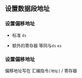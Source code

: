 ##  设置数据段地址
###   设置偏移地址
* 标准
`ds` 

* 额外的寄存器
等同与`ds` 
`es` 


###   设置偏移地址
偏移地址写在 汇编指令`[地址]` / 寄存器

